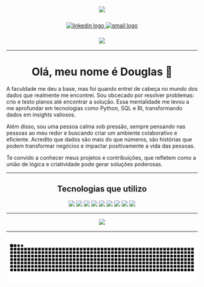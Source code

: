 <div align="center">
  <img height="150" src="https://media.giphy.com/media/H03PuVdwREB21ANkLX/giphy.gif?cid=ecf05e47ur657inbczfs5di6ofaw44h2eqxed89s400wh0ha&ep=v1_gifs_search&rid=giphy.gif&ct=g"  />
</div>

###

<div align="center">
  <a href="https://www.linkedin.com/in/dmartinsbsb/" target="_blank">
    <img src="https://img.shields.io/static/v1?message=LinkedIn&logo=linkedin&label=&color=0077B5&logoColor=white&labelColor=&style=for-the-badge" height="25" alt="linkedin logo"  />
  </a>
  <a href="mailto:dmartinsbsb@gmail.com" target="_blank">
    <img src="https://img.shields.io/static/v1?message=Gmail&logo=gmail&label=&color=D14836&logoColor=white&labelColor=&style=for-the-badge" height="25" alt="gmail logo"  />
  </a>
</div>

###

<div align="center">
  <img src="https://visitor-badge.laobi.icu/badge?page_id=dmartinsbsb.dmartinsbsb&"  />
</div>

---




<h1 align="center">Olá, meu nome é Douglas 👋</h1>

A faculdade me deu a base, mas foi quando entrei de cabeça no mundo dos dados que realmente me encontrei. Sou obcecado por resolver problemas: crio e testo planos até encontrar a solução. Essa mentalidade me levou a me aprofundar em tecnologias como Python, SQL e BI, transformando dados em insights valiosos.

Além disso, sou uma pessoa calma sob pressão, sempre pensando nas pessoas ao meu redor e buscando criar um ambiente colaborativo e eficiente. Acredito que dados são mais do que números, são histórias que podem transformar negócios e impactar positivamente a vida das pessoas.


Te convido a conhecer meus projetos e contribuições, que refletem como a união de lógica e criatividade pode gerar soluções poderosas.

---

<h2 align="center">Tecnologias que utilizo</h2>

<p align="center">
  <img src="https://img.shields.io/badge/-Python-3776AB?style=for-the-badge&logo=python&logoColor=white" />
  <img src="https://img.shields.io/badge/-SQL-4479A1?style=for-the-badge&logo=sqlite&logoColor=white" />
  <img src="https://img.shields.io/badge/-Excel-217346?style=for-the-badge&logo=microsoft-excel&logoColor=white" />
  <img src="https://img.shields.io/badge/-Power%20BI-F2C811?style=for-the-badge&logo=power-bi&logoColor=black" />
  <img src="https://img.shields.io/badge/-Pandas-150458?style=for-the-badge&logo=pandas&logoColor=white" />
  <img src="https://img.shields.io/badge/-Matplotlib-0077B5?style=for-the-badge&logo=matplotlib&logoColor=white" />
  <img src="https://img.shields.io/badge/-Seaborn-7A7A7A?style=for-the-badge&logo=seaborn&logoColor=white" />
  <img src="https://img.shields.io/badge/-SciPy-8A2E1E?style=for-the-badge&logo=scipy&logoColor=white" />
  <img src="https://img.shields.io/badge/-NumPy-013B5C?style=for-the-badge&logo=numpy&logoColor=white" />
</p>

---

<div align="center">
  <img src="https://github-readme-stats.vercel.app/api?username=dmartinsbsb&show_icons=true&count_private=true&hide=prs&theme=github_dark" />
</div>

---


###
<div align="center">
  <img src="https://raw.githubusercontent.com/dmartinsbsb/dmartinsbsb/output/snake.svg" alt="Snake animation" />
</div>
